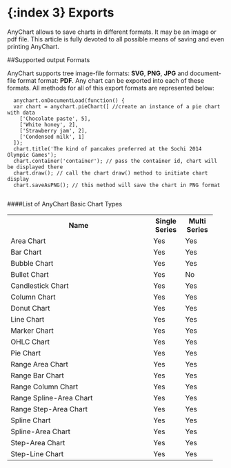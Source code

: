 {:index 3}
Exports
======================
AnyChart allows to save charts in different formats. It may be an image or pdf file. This article is fully devoted to all possible means of saving and even printing AnyChart.

##Supported output Formats

AnyChart supports tree image-file formats: **SVG**, **PNG**, **JPG** and document-file format format: **PDF**. Any chart can be exported into each of these formats. All methods for all of this export formats are represented below:

```
  anychart.onDocumentLoad(function() {
  var chart = anychart.pieChart([ //create an instance of a pie chart with data
    ['Chocolate paste', 5],
    ['White honey', 2],
    ['Strawberry jam', 2],
    ['Сondensed milk', 1]
  ]);
  chart.title('The kind of pancakes preferred at the Sochi 2014 Olympic Games');
  chart.container('container'); // pass the container id, chart will be displayed there
  chart.draw(); // call the chart draw() method to initiate chart display
  chart.saveAsPNG(); // this method will save the chart in PNG format
  
```

    
####List of AnyChart Basic Chart Types
<table width="700px" class="dtTABLE">
<tr><th width="315px">Name</th><th width="58px">Single Series</th> <th width="56px">Multi Series</th></tr>
<tr><td>Area Chart</td><td>Yes</td><td>Yes</td></tr>
<tr><td>Bar Chart</td><td>Yes</td><td>Yes</td></tr>
<tr><td>Bubble Chart</td><td>Yes</td><td>Yes</td></tr>
<tr><td>Bullet Chart</td><td>Yes</td><td>No</td></tr>
<tr><td>Candlestick Chart</td><td>Yes</td><td>Yes</td></tr>
<tr><td>Column Chart</td><td>Yes</td><td>Yes</td></tr>
<tr><td>Donut Chart</td><td>Yes</td><td>Yes</td></tr>
<tr><td>Line Chart</td><td>Yes</td><td>Yes</td></tr>
<tr><td>Marker Chart</td><td>Yes</td><td>Yes</td></tr>
<tr><td>OHLC Chart</td><td>Yes</td><td>Yes</td></tr>
<tr><td>Pie Chart</td><td>Yes</td><td>Yes</td></tr>
<tr><td>Range Area Chart</td><td>Yes</td><td>Yes</td></tr>
<tr><td>Range Bar Chart</td><td>Yes</td><td>Yes</td></tr>
<tr><td>Range Column Chart</td><td>Yes</td><td>Yes</td></tr>
<tr><td>Range Spline-Area Chart</td><td>Yes</td><td>Yes</td</tr>
<tr><td>Range Step-Area Chart</td><td>Yes</td><td>Yes</td></tr>
<tr><td>Spline Chart</td><td>Yes</td><td>Yes</td></tr>    
<tr><td>Spline-Area Chart</td><td>Yes</td><td>Yes</td></tr> 
<tr><td>Step-Area Chart</td><td>Yes</td><td>Yes</td></tr> 
<tr><td>Step-Line Chart</td><td>Yes</td><td>Yes</td></tr>                                                                  
</table>
